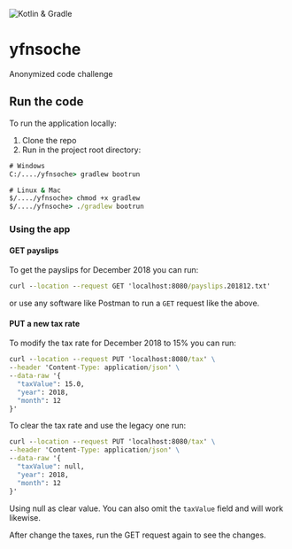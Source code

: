 ![Kotlin & Gradle](https://github.com/Thiamath/yfnsoche/workflows/Kotlin%20&%20Gradle/badge.svg)
# yfnsoche
Anonymized code challenge

## Run the code
To run the application locally:
1. Clone the repo
2. Run in the project root directory:
```cmd
# Windows
C:/..../yfnsoche> gradlew bootrun

# Linux & Mac
$/..../yfnsoche> chmod +x gradlew
$/..../yfnsoche> ./gradlew bootrun
```

### Using the app
#### GET payslips
To get the payslips for December 2018 you can run:
```cmd
curl --location --request GET 'localhost:8080/payslips.201812.txt'
```
or use any software like Postman to run a `GET` request like the above.

#### PUT a new tax rate
To modify the tax rate for December 2018 to 15% you can run:
```cmd
curl --location --request PUT 'localhost:8080/tax' \
--header 'Content-Type: application/json' \
--data-raw '{
  "taxValue": 15.0,
  "year": 2018,
  "month": 12
}'
```
To clear the tax rate and use the legacy one run:
```cmd
curl --location --request PUT 'localhost:8080/tax' \
--header 'Content-Type: application/json' \
--data-raw '{
  "taxValue": null,
  "year": 2018,
  "month": 12
}'
```
Using null as clear value. You can also omit the `taxValue` field and will work likewise.

After change the taxes, run the GET request again to see the changes.
